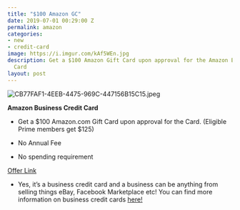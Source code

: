 ```yaml
---
title: "$100 Amazon GC"
date: 2019-07-01 00:29:00 Z
permalink: amazon
categories:
- new
- credit-card
image: https://i.imgur.com/kAf5WEn.jpg
description: Get a $100 Amazon Gift Card upon approval for the Amazon Business Credit
  Card
layout: post
---
```


![CB77FAF1-4EEB-4475-969C-447156B15C15.jpeg](/uploads/CB77FAF1-4EEB-4475-969C-447156B15C15.jpeg)

**Amazon Business Credit Card**

* Get a $100 Amazon.com Gift Card upon approval for the Card. (Eligible Prime members get $125)

* No Annual Fee

* No spending requirement

[Offer Link](http://refer.amex.us/JENNIWzjpn?XLINK=MYCP)

* Yes, it’s a business credit card and a business can be anything from selling things eBay, Facebook Marketplace etc! You can find more information on business credit cards [here!](https://www.reddit.com/r/churning/wiki/index#wiki_how_to_get_a_business_card_without_a_business.3F)